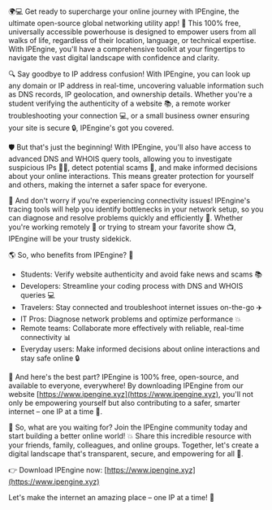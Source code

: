 🌍💻 Get ready to supercharge your online journey with IPEngine, the ultimate open-source global networking utility app! 🚀 This 100% free, universally accessible powerhouse is designed to empower users from all walks of life, regardless of their location, language, or technical expertise. With IPEngine, you'll have a comprehensive toolkit at your fingertips to navigate the vast digital landscape with confidence and clarity.

🔍 Say goodbye to IP address confusion! With IPEngine, you can look up any domain or IP address in real-time, uncovering valuable information such as DNS records, IP geolocation, and ownership details. Whether you're a student verifying the authenticity of a website 📚, a remote worker troubleshooting your connection 💻, or a small business owner ensuring your site is secure 🔒, IPEngine's got you covered.

🛡️ But that's just the beginning! With IPEngine, you'll also have access to advanced DNS and WHOIS query tools, allowing you to investigate suspicious IPs 🕵️‍♀️, detect potential scams 💸, and make informed decisions about your online interactions. This means greater protection for yourself and others, making the internet a safer space for everyone.

📡 And don't worry if you're experiencing connectivity issues! IPEngine's tracing tools will help you identify bottlenecks in your network setup, so you can diagnose and resolve problems quickly and efficiently 💪. Whether you're working remotely 🏢 or trying to stream your favorite show 📺, IPEngine will be your trusty sidekick.

🌎 So, who benefits from IPEngine? 🤔

* Students: Verify website authenticity and avoid fake news and scams 📚
* Developers: Streamline your coding process with DNS and WHOIS queries 💻
* Travelers: Stay connected and troubleshoot internet issues on-the-go ✈️
* IT Pros: Diagnose network problems and optimize performance 💥
* Remote teams: Collaborate more effectively with reliable, real-time connectivity 📊
* Everyday users: Make informed decisions about online interactions and stay safe online 🔒

🌟 And here's the best part? IPEngine is 100% free, open-source, and available to everyone, everywhere! By downloading IPEngine from our website [https://www.ipengine.xyz](https://www.ipengine.xyz), you'll not only be empowering yourself but also contributing to a safer, smarter internet – one IP at a time 🔁.

🎉 So, what are you waiting for? Join the IPEngine community today and start building a better online world! 💥 Share this incredible resource with your friends, family, colleagues, and online groups. Together, let's create a digital landscape that's transparent, secure, and empowering for all 🌟.

👉 Download IPEngine now: [https://www.ipengine.xyz](https://www.ipengine.xyz)

Let's make the internet an amazing place – one IP at a time! 💖